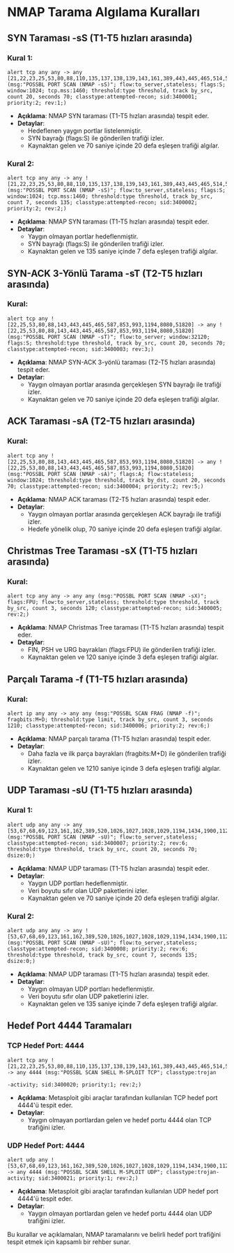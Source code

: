 # NMAP Tarama Algılama Kuralları

## SYN Taraması -sS (T1-T5 hızları arasında)

### Kural 1:
```shell
alert tcp any any -> any [21,22,23,25,53,80,88,110,135,137,138,139,143,161,389,443,445,465,514,587,636,853,993,995,1194,1433,1720,3306,3389,8080,8443,11211,27017,51820] (msg:"POSSBL PORT SCAN (NMAP -sS)"; flow:to_server,stateless; flags:S; window:1024; tcp.mss:1460; threshold:type threshold, track by_src, count 20, seconds 70; classtype:attempted-recon; sid:3400001; priority:2; rev:1;)
```
- **Açıklama**: NMAP SYN taraması (T1-T5 hızları arasında) tespit eder.
- **Detaylar**: 
  - Hedeflenen yaygın portlar listelenmiştir.
  - SYN bayrağı (flags:S) ile gönderilen trafiği izler.
  - Kaynaktan gelen ve 70 saniye içinde 20 defa eşleşen trafiği algılar.

### Kural 2:
```shell
alert tcp any any -> any ![21,22,23,25,53,80,88,110,135,137,138,139,143,161,389,443,445,465,514,587,636,853,993,995,1194,1433,1720,3306,3389,8080,8443,11211,27017,51820] (msg:"POSSBL PORT SCAN (NMAP -sS)"; flow:to_server,stateless; flags:S; window:1024; tcp.mss:1460; threshold:type threshold, track by_src, count 7, seconds 135; classtype:attempted-recon; sid:3400002; priority:2; rev:2;)
```
- **Açıklama**: NMAP SYN taraması (T1-T5 hızları arasında) tespit eder.
- **Detaylar**: 
  - Yaygın olmayan portlar hedeflenmiştir.
  - SYN bayrağı (flags:S) ile gönderilen trafiği izler.
  - Kaynaktan gelen ve 135 saniye içinde 7 defa eşleşen trafiği algılar.

## SYN-ACK 3-Yönlü Tarama -sT (T2-T5 hızları arasında)

### Kural:
```shell
alert tcp any ![22,25,53,80,88,143,443,445,465,587,853,993,1194,8080,51820] -> any ![22,25,53,80,88,143,443,445,465,587,853,993,1194,8080,51820] (msg:"POSSBL PORT SCAN (NMAP -sT)"; flow:to_server; window:32120; flags:S; threshold:type threshold, track by_src, count 20, seconds 70; classtype:attempted-recon; sid:3400003; rev:3;)
```
- **Açıklama**: NMAP SYN-ACK 3-yönlü taraması (T2-T5 hızları arasında) tespit eder.
- **Detaylar**: 
  - Yaygın olmayan portlar arasında gerçekleşen SYN bayrağı ile trafiği izler.
  - Kaynaktan gelen ve 70 saniye içinde 20 defa eşleşen trafiği algılar.

## ACK Taraması -sA (T2-T5 hızları arasında)

### Kural:
```shell
alert tcp any ![22,25,53,80,88,143,443,445,465,587,853,993,1194,8080,51820] -> any ![22,25,53,80,88,143,443,445,465,587,853,993,1194,8080,51820] (msg:"POSSBL PORT SCAN (NMAP -sA)"; flags:A; flow:stateless; window:1024; threshold:type threshold, track by_dst, count 20, seconds 70; classtype:attempted-recon; sid:3400004; priority:2; rev:5;)
```
- **Açıklama**: NMAP ACK taraması (T2-T5 hızları arasında) tespit eder.
- **Detaylar**: 
  - Yaygın olmayan portlar arasında gerçekleşen ACK bayrağı ile trafiği izler.
  - Hedefe yönelik olup, 70 saniye içinde 20 defa eşleşen trafiği algılar.

## Christmas Tree Taraması -sX (T1-T5 hızları arasında)

### Kural:
```shell
alert tcp any any -> any any (msg:"POSSBL PORT SCAN (NMAP -sX)"; flags:FPU; flow:to_server,stateless; threshold:type threshold, track by_src, count 3, seconds 120; classtype:attempted-recon; sid:3400005; rev:2;)
```
- **Açıklama**: NMAP Christmas Tree taraması (T1-T5 hızları arasında) tespit eder.
- **Detaylar**: 
  - FIN, PSH ve URG bayrakları (flags:FPU) ile gönderilen trafiği izler.
  - Kaynaktan gelen ve 120 saniye içinde 3 defa eşleşen trafiği algılar.

## Parçalı Tarama -f (T1-T5 hızları arasında)

### Kural:
```shell
alert ip any any -> any any (msg:"POSSBL SCAN FRAG (NMAP -f)"; fragbits:M+D; threshold:type limit, track by_src, count 3, seconds 1210; classtype:attempted-recon; sid:3400006; priority:2; rev:6;)
```
- **Açıklama**: NMAP parçalı tarama (T1-T5 hızları arasında) tespit eder.
- **Detaylar**: 
  - Daha fazla ve ilk parça bayrakları (fragbits:M+D) ile gönderilen trafiği izler.
  - Kaynaktan gelen ve 1210 saniye içinde 3 defa eşleşen trafiği algılar.

## UDP Taraması -sU (T1-T5 hızları arasında)

### Kural 1:
```shell
alert udp any any -> any [53,67,68,69,123,161,162,389,520,1026,1027,1028,1029,1194,1434,1900,11211,12345,27017,51820] (msg:"POSSBL PORT SCAN (NMAP -sU)"; flow:to_server,stateless; classtype:attempted-recon; sid:3400007; priority:2; rev:6; threshold:type threshold, track by_src, count 20, seconds 70; dsize:0;)
```
- **Açıklama**: NMAP UDP taraması (T1-T5 hızları arasında) tespit eder.
- **Detaylar**: 
  - Yaygın UDP portları hedeflenmiştir.
  - Veri boyutu sıfır olan UDP paketlerini izler.
  - Kaynaktan gelen ve 70 saniye içinde 20 defa eşleşen trafiği algılar.

### Kural 2:
```shell
alert udp any any -> any ![53,67,68,69,123,161,162,389,520,1026,1027,1028,1029,1194,1434,1900,11211,12345,27017,51820] (msg:"POSSBL PORT SCAN (NMAP -sU)"; flow:to_server,stateless; classtype:attempted-recon; sid:3400008; priority:2; rev:6; threshold:type threshold, track by_src, count 7, seconds 135; dsize:0;)
```
- **Açıklama**: NMAP UDP taraması (T1-T5 hızları arasında) tespit eder.
- **Detaylar**: 
  - Yaygın olmayan UDP portları hedeflenmiştir.
  - Veri boyutu sıfır olan UDP paketlerini izler.
  - Kaynaktan gelen ve 135 saniye içinde 7 defa eşleşen trafiği algılar.

## Hedef Port 4444 Taramaları

### TCP Hedef Port: 4444
```shell
alert tcp any ![21,22,23,25,53,80,88,110,135,137,138,139,143,161,389,443,445,465,514,587,636,853,993,995,1194,1433,1720,3306,3389,8080,8443,11211,27017,51820] -> any 4444 (msg:"POSSBL SCAN SHELL M-SPLOIT TCP"; classtype:trojan

-activity; sid:3400020; priority:1; rev:2;)
```
- **Açıklama**: Metasploit gibi araçlar tarafından kullanılan TCP hedef port 4444'ü tespit eder.
- **Detaylar**: 
  - Yaygın olmayan portlardan gelen ve hedef portu 4444 olan TCP trafiğini izler.

### UDP Hedef Port: 4444
```shell
alert udp any ![53,67,68,69,123,161,162,389,520,1026,1027,1028,1029,1194,1434,1900,11211,12345,27017,51820] -> any 4444 (msg:"POSSBL SCAN SHELL M-SPLOIT UDP"; classtype:trojan-activity; sid:3400021; priority:1; rev:2;)
```
- **Açıklama**: Metasploit gibi araçlar tarafından kullanılan UDP hedef port 4444'ü tespit eder.
- **Detaylar**: 
  - Yaygın olmayan portlardan gelen ve hedef portu 4444 olan UDP trafiğini izler.

Bu kurallar ve açıklamaları, NMAP taramalarını ve belirli hedef port trafiğini tespit etmek için kapsamlı bir rehber sunar.
